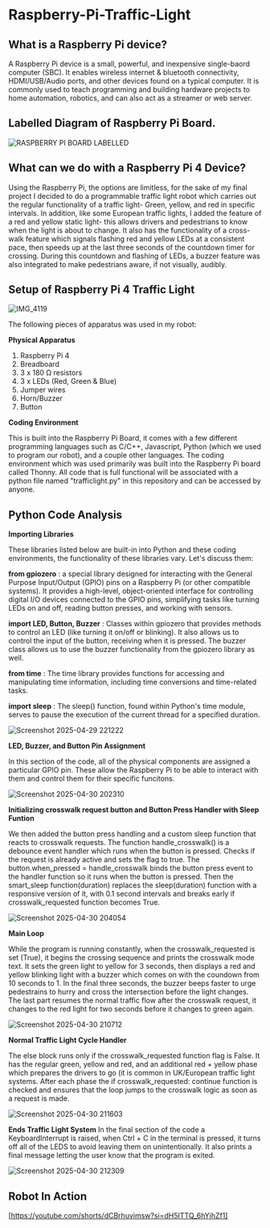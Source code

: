 # Raspberry-Pi-Traffic-Light

## What is a Raspberry Pi device?
A Raspberry Pi device is a small, powerful, and inexpensive single-baord computer (SBC). It enables wireless internet & bluetooth connectivity, HDMI/USB/Audio ports, and other devices found on a typical computer. It is commonly used to teach programming and building hardware projects to home automation, robotics, and can also act as a streamer or web server. 

## Labelled Diagram of Raspberry Pi Board.

![RASPBERRY PI BOARD LABELLED](https://github.com/user-attachments/assets/19ebbb48-85b1-46ed-a9ef-0a747b50d28f)

## What can we do with a Raspberry Pi 4 Device?
Using the Raspberry Pi, the options are limitless, for the sake of my final project I decided to do a programmable traffic light robot which carries out the regular functionality of a traffic light- Green, yellow, and red in specific intervals. In addition, like some European traffic lights, I added the feature of a red and yellow static light- this allows drivers and pedestrians to know when the light is about to change. It also has the functionality of a cross-walk feature which signals flashing red and yellow LEDs at a consistent pace, then speeds up at the last three seconds of the countdown timer for crossing. During this countdown and flashing of LEDs, a buzzer feature was also integrated to make pedestrians aware, if not visually, audibly. 

## Setup of Raspberry Pi 4 Traffic Light

![IMG_4119](https://github.com/user-attachments/assets/0fc92131-b269-46e1-8721-b8e469f603fe)

The following pieces of apparatus was used in my robot:

**Physical Apparatus**

1) Raspberry Pi 4
2) Breadboard
3) 3 x 180 Ω resistors
4) 3 x LEDs (Red, Green & Blue)
5) Jumper wires
6) Horn/Buzzer
7) Button

**Coding Environment**

This is built into the Raspberry Pi Board, it comes with a few different programming languages such as C/C++, Javascript, Python (which we used to program our robot), and a couple other languages. The coding environment which was used primarily was built into the Raspberry Pi board called Thonny. All code that is full functional will be associated with a python file named "trafficlight.py" in this repository and can be accessed by anyone. 


## Python Code Analysis

**Importing Libraries**

These libraries listed below are built-in into Python and these coding environments, the functionality of these libraries vary. Let's discuss them:

 **from gpiozero** : a special library designed for interacting with the General Purpose Input/Output (GPIO) pins on a Raspberry Pi (or other compatible systems). It provides a high-level, object-oriented interface for controlling digital I/O devices connected to the GPIO pins, simplifying tasks like turning LEDs on and off, reading button presses, and working with sensors. 

 **import LED, Button, Buzzer** : Classes within gpiozero that provides methods to control an LED (like turning it on/off or blinking). It also allows us to control the input of the button, receiving when it is pressed. The buzzer class allows us to use the buzzer functionality from the gpiozero library as well.

 **from time** :  The time library provides functions for accessing and manipulating time information, including time conversions and time-related tasks.


**import sleep** : The sleep() function, found within Python's time module, serves to pause the execution of the current thread for a specified duration. 
 
![Screenshot 2025-04-29 221222](https://github.com/user-attachments/assets/07f1a4ab-b0d8-40b2-974b-7e1c28c9ea77)


**LED, Buzzer, and Button Pin Assignment**

In this section of the code, all of the physical components are assigned a particular GPIO pin. These allow the Raspberry Pi to be able to interact with them and control them for their specific funcitons.

![Screenshot 2025-04-30 202310](https://github.com/user-attachments/assets/474596a9-6aa7-4021-b2f5-fd937e4bb3e8)


**Initializing crosswalk request button and Button Press Handler with Sleep Funtion**

We then added the button press handling and a custom sleep function that reacts to crosswalk requests. The function handle_crosswalk() is a debounce event handler which runs when the button is pressed. Checks if the request is already active and sets the flag to true. The button.when_pressed = handle_crosswalk binds the button press event to the handler function so it runs when the button is pressed. Then the smart_sleep function(duration) replaces the sleep(duration) function with a responsive version of it, with 0.1 second intervals and breaks early if crosswalk_requested function becomes True.  

![Screenshot 2025-04-30 204054](https://github.com/user-attachments/assets/a1000424-bb5d-4b60-8ef6-2b096037840c)


**Main Loop**

While the program is running constantly, when the crosswalk_requested is set (True), it begins the crossing sequence and prints the crosswalk mode text. It sets the green light to yellow for 3 seconds, then displays a red and yellow blinking light with a buzzer which comes on with the coundown from 10 seconds to 1. In the final three seconds, the buzzer beeps faster to urge pedestrains to hurry and cross the intersection before the light changes. The last part resumes the normal traffic flow after the crosswalk request, it changes to the red light for two seconds before it changes to green again. 

![Screenshot 2025-04-30 210712](https://github.com/user-attachments/assets/9fdd827e-118a-46a2-a637-6117de816f25)


**Normal Traffic Light Cycle Handler**

The else block runs only if the crosswalk_requested function flag is False. It has the regular green, yellow and red, and an additional red + yellow phase which prepares the drivers to go (it is common in UK/European traffic light systems. After each phase the if crosswalk_requested: continue function is checked and ensures that the loop jumps to the crosswalk logic as soon as a request is made. 

![Screenshot 2025-04-30 211603](https://github.com/user-attachments/assets/1e0cd44a-4354-4c58-b6ea-5e92e2747b23)


**Ends Traffic Light System**
In the final section of the code a KeyboardInterrupt is raised, when Ctrl + C in the terminal is pressed, it turns off all of the LEDS to avoid leaving them on unintentionally. It also prints a final message letting the user know that the program is exited. 


![Screenshot 2025-04-30 212309](https://github.com/user-attachments/assets/5d1b4359-ffce-4c2e-8093-c5bf0ecbda76)


## Robot In Action

[https://youtube.com/shorts/dCBrhuvimsw?si=dH5ITTQ_6hYjhZf1]



